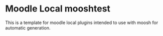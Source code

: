 Moodle Local mooshtest
===================

This is a template for moodle local plugins
intended to use with moosh for automatic
generation.

